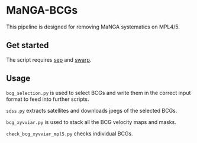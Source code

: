 # MaNGA-BCGs
This pipeline is designed for removing MaNGA systematics on MPL4/5.
## Get started
The script requires [sep](https://sep.readthedocs.io/en/v1.0.x/) and [swarp](http://www.astromatic.net/software/swarp).
  
## Usage

`bcg_selection.py` is used to select BCGs and write them in the correct input format to feed into further scripts.

`sdss.py` extracts satellites and downloads jpegs of the selected BCGs.

`bcg_xyvviar.py` is used to stack all the BCG velocity maps and masks.

`check_bcg_xyvviar_mpl5.py` checks individual BCGs.

